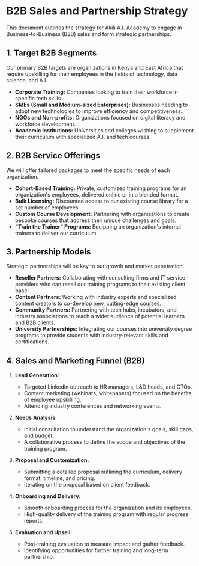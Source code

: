 # B2B Sales and Partnership Strategy

This document outlines the strategy for Akili A.I. Academy to engage in Business-to-Business (B2B) sales and form strategic partnerships.

## 1. Target B2B Segments

Our primary B2B targets are organizations in Kenya and East Africa that require upskilling for their employees in the fields of technology, data science, and A.I.

- **Corporate Training:** Companies looking to train their workforce in specific tech skills.
- **SMEs (Small and Medium-sized Enterprises):** Businesses needing to adopt new technologies to improve efficiency and competitiveness.
- **NGOs and Non-profits:** Organizations focused on digital literacy and workforce development.
- **Academic Institutions:** Universities and colleges wishing to supplement their curriculum with specialized A.I. and tech courses.

## 2. B2B Service Offerings

We will offer tailored packages to meet the specific needs of each organization.

- **Cohort-Based Training:** Private, customized training programs for an organization's employees, delivered online or in a blended format.
- **Bulk Licensing:** Discounted access to our existing course library for a set number of employees.
- **Custom Course Development:** Partnering with organizations to create bespoke courses that address their unique challenges and goals.
- **"Train the Trainer" Programs:** Equipping an organization's internal trainers to deliver our curriculum.

## 3. Partnership Models

Strategic partnerships will be key to our growth and market penetration.

- **Reseller Partners:** Collaborating with consulting firms and IT service providers who can resell our training programs to their existing client base.
- **Content Partners:** Working with industry experts and specialized content creators to co-develop new, cutting-edge courses.
- **Community Partners:** Partnering with tech hubs, incubators, and industry associations to reach a wider audience of potential learners and B2B clients.
- **University Partnerships:** Integrating our courses into university degree programs to provide students with industry-relevant skills and certifications.

## 4. Sales and Marketing Funnel (B2B)

1.  **Lead Generation:**
    - Targeted LinkedIn outreach to HR managers, L&D heads, and CTOs.
    - Content marketing (webinars, whitepapers) focused on the benefits of employee upskilling.
    - Attending industry conferences and networking events.

2.  **Needs Analysis:**
    - Initial consultation to understand the organization's goals, skill gaps, and budget.
    - A collaborative process to define the scope and objectives of the training program.

3.  **Proposal and Customization:**
    - Submitting a detailed proposal outlining the curriculum, delivery format, timeline, and pricing.
    - Iterating on the proposal based on client feedback.

4.  **Onboarding and Delivery:**
    - Smooth onboarding process for the organization and its employees.
    - High-quality delivery of the training program with regular progress reports.

5.  **Evaluation and Upsell:**
    - Post-training evaluation to measure impact and gather feedback.
    - Identifying opportunities for further training and long-term partnership.
